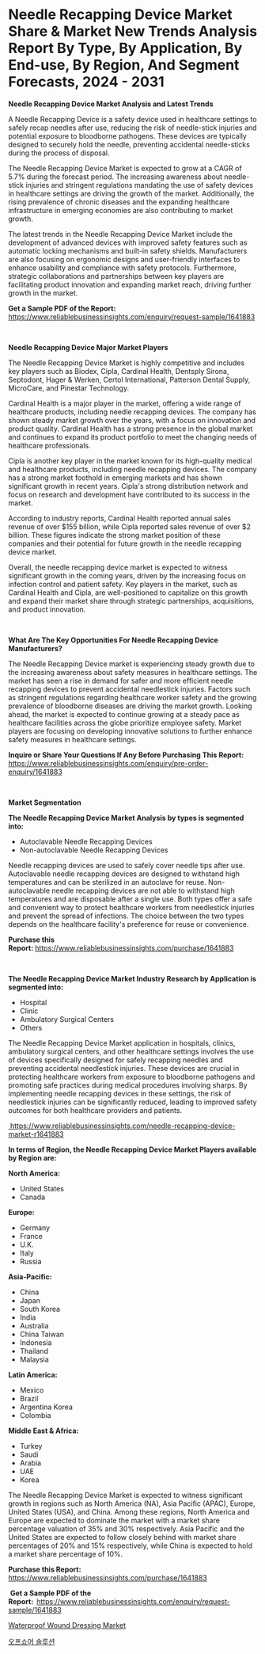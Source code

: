 <p><h1>Needle Recapping Device Market Share & Market New Trends Analysis Report By Type, By Application, By End-use, By Region, And Segment Forecasts, 2024 - 2031</h1></p><p><strong>Needle Recapping Device Market Analysis and Latest Trends</strong></p>
<p><p>A Needle Recapping Device is a safety device used in healthcare settings to safely recap needles after use, reducing the risk of needle-stick injuries and potential exposure to bloodborne pathogens. These devices are typically designed to securely hold the needle, preventing accidental needle-sticks during the process of disposal.</p><p>The Needle Recapping Device Market is expected to grow at a CAGR of 5.7% during the forecast period. The increasing awareness about needle-stick injuries and stringent regulations mandating the use of safety devices in healthcare settings are driving the growth of the market. Additionally, the rising prevalence of chronic diseases and the expanding healthcare infrastructure in emerging economies are also contributing to market growth.</p><p>The latest trends in the Needle Recapping Device Market include the development of advanced devices with improved safety features such as automatic locking mechanisms and built-in safety shields. Manufacturers are also focusing on ergonomic designs and user-friendly interfaces to enhance usability and compliance with safety protocols. Furthermore, strategic collaborations and partnerships between key players are facilitating product innovation and expanding market reach, driving further growth in the market.</p></p>
<p><strong>Get a Sample PDF of the Report:&nbsp;</strong> <a href="https://www.reliablebusinessinsights.com/enquiry/request-sample/1641883">https://www.reliablebusinessinsights.com/enquiry/request-sample/1641883</a></p>
<p>&nbsp;</p>
<p><strong>Needle Recapping Device Major Market Players</strong></p>
<p><p>The Needle Recapping Device Market is highly competitive and includes key players such as Biodex, Cipla, Cardinal Health, Dentsply Sirona, Septodont, Hager & Werken, Certol International, Patterson Dental Supply, MicroCare, and Pinestar Technology.</p><p>Cardinal Health is a major player in the market, offering a wide range of healthcare products, including needle recapping devices. The company has shown steady market growth over the years, with a focus on innovation and product quality. Cardinal Health has a strong presence in the global market and continues to expand its product portfolio to meet the changing needs of healthcare professionals.</p><p>Cipla is another key player in the market known for its high-quality medical and healthcare products, including needle recapping devices. The company has a strong market foothold in emerging markets and has shown significant growth in recent years. Cipla's strong distribution network and focus on research and development have contributed to its success in the market.</p><p>According to industry reports, Cardinal Health reported annual sales revenue of over $155 billion, while Cipla reported sales revenue of over $2 billion. These figures indicate the strong market position of these companies and their potential for future growth in the needle recapping device market.</p><p>Overall, the needle recapping device market is expected to witness significant growth in the coming years, driven by the increasing focus on infection control and patient safety. Key players in the market, such as Cardinal Health and Cipla, are well-positioned to capitalize on this growth and expand their market share through strategic partnerships, acquisitions, and product innovation.</p></p>
<p>&nbsp;</p>
<p><strong>What Are The Key Opportunities For Needle Recapping Device Manufacturers?</strong></p>
<p><p>The Needle Recapping Device market is experiencing steady growth due to the increasing awareness about safety measures in healthcare settings. The market has seen a rise in demand for safer and more efficient needle recapping devices to prevent accidental needlestick injuries. Factors such as stringent regulations regarding healthcare worker safety and the growing prevalence of bloodborne diseases are driving the market growth. Looking ahead, the market is expected to continue growing at a steady pace as healthcare facilities across the globe prioritize employee safety. Market players are focusing on developing innovative solutions to further enhance safety measures in healthcare settings.</p></p>
<p><strong>Inquire or Share Your Questions If Any Before Purchasing This Report:</strong> <a href="https://www.reliablebusinessinsights.com/enquiry/pre-order-enquiry/1641883">https://www.reliablebusinessinsights.com/enquiry/pre-order-enquiry/1641883</a></p>
<p>&nbsp;</p>
<p><strong>Market Segmentation</strong></p>
<p><strong>The Needle Recapping Device Market Analysis by types is segmented into:</strong></p>
<p><ul><li>Autoclavable Needle Recapping Devices</li><li>Non-autoclavable Needle Recapping Devices</li></ul></p>
<p><p>Needle recapping devices are used to safely cover needle tips after use. Autoclavable needle recapping devices are designed to withstand high temperatures and can be sterilized in an autoclave for reuse. Non-autoclavable needle recapping devices are not able to withstand high temperatures and are disposable after a single use. Both types offer a safe and convenient way to protect healthcare workers from needlestick injuries and prevent the spread of infections. The choice between the two types depends on the healthcare facility's preference for reuse or convenience.</p></p>
<p><strong>Purchase this Report:&nbsp;</strong><a href="https://www.reliablebusinessinsights.com/purchase/1641883">https://www.reliablebusinessinsights.com/purchase/1641883</a></p>
<p>&nbsp;</p>
<p><strong>The Needle Recapping Device Market Industry Research by Application is segmented into:</strong></p>
<p><ul><li>Hospital</li><li>Clinic</li><li>Ambulatory Surgical Centers</li><li>Others</li></ul></p>
<p><p>The Needle Recapping Device Market application in hospitals, clinics, ambulatory surgical centers, and other healthcare settings involves the use of devices specifically designed for safely recapping needles and preventing accidental needlestick injuries. These devices are crucial in protecting healthcare workers from exposure to bloodborne pathogens and promoting safe practices during medical procedures involving sharps. By implementing needle recapping devices in these settings, the risk of needlestick injuries can be significantly reduced, leading to improved safety outcomes for both healthcare providers and patients.</p></p>
<p><a href="https://www.reliablebusinessinsights.com/needle-recapping-device-market-r1641883">&nbsp;https://www.reliablebusinessinsights.com/needle-recapping-device-market-r1641883</a></p>
<p><strong>In terms of Region, the Needle Recapping Device Market Players available by Region are:</strong></p>
<p>
    <p> <strong> North America: </strong>
        <ul>
            <li>United States</li>
            <li>Canada</li>
        </ul>
        </p> 
    <p> <strong> Europe: </strong>
        <ul>
            <li>Germany</li>
            <li>France</li>
            <li>U.K.</li>
            <li>Italy</li>
            <li>Russia</li>
        </ul>
        </p> 
    <p> <strong> Asia-Pacific: </strong>
        <ul>
            <li>China</li>
            <li>Japan</li>
            <li>South Korea</li>
            <li>India</li>
            <li>Australia</li>
            <li>China Taiwan</li>
            <li>Indonesia</li>
            <li>Thailand</li>
            <li>Malaysia</li>
        </ul>
        </p> 
    <p> <strong> Latin America: </strong>
        <ul>
            <li>Mexico</li>
            <li>Brazil</li>
            <li>Argentina Korea</li>
            <li>Colombia</li>
        </ul>
        </p> 
    <p> <strong> Middle East & Africa: </strong>
        <ul>
            <li>Turkey</li>
            <li>Saudi</li>
            <li>Arabia</li>
            <li>UAE</li>
            <li>Korea</li>
        </ul>
    </p>
    </p>
<p><p>The Needle Recapping Device Market is expected to witness significant growth in regions such as North America (NA), Asia Pacific (APAC), Europe, United States (USA), and China. Among these regions, North America and Europe are expected to dominate the market with a market share percentage valuation of 35% and 30% respectively. Asia Pacific and the United States are expected to follow closely behind with market share percentages of 20% and 15% respectively, while China is expected to hold a market share percentage of 10%.</p></p>
<p><strong>Purchase this Report: </strong><a href="https://www.reliablebusinessinsights.com/purchase/1641883">https://www.reliablebusinessinsights.com/purchase/1641883</a></p>
<p>&nbsp;<strong>Get a Sample PDF of the Report:&nbsp;&nbsp;</strong><a href="https://www.reliablebusinessinsights.com/enquiry/request-sample/1641883">https://www.reliablebusinessinsights.com/enquiry/request-sample/1641883</a></p>
<p><strong></strong></p>
<p><p><a href="https://github.com/jodemen/Market-Research-Report-List-4/blob/main/waterproof-wound-dressing-market.md">Waterproof Wound Dressing Market</a></p><p><a href="https://github.com/airdroplover110/Market-Research-Report-List-2/blob/main/582106675478.md">오프쇼어 솔루션</a></p></p>